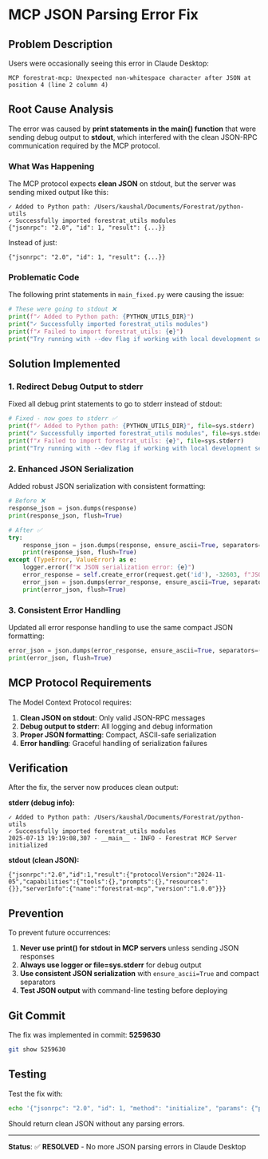 # MCP JSON Parsing Error Fix

## Problem Description

Users were occasionally seeing this error in Claude Desktop:

```
MCP forestrat-mcp: Unexpected non-whitespace character after JSON at position 4 (line 2 column 4)
```

## Root Cause Analysis

The error was caused by **print statements in the main() function** that were sending debug output to **stdout**, which interfered with the clean JSON-RPC communication required by the MCP protocol.

### What Was Happening

The MCP protocol expects **clean JSON** on stdout, but the server was sending mixed output like this:

```
✓ Added to Python path: /Users/kaushal/Documents/Forestrat/python-utils
✓ Successfully imported forestrat_utils modules
{"jsonrpc": "2.0", "id": 1, "result": {...}}
```

Instead of just:
```
{"jsonrpc": "2.0", "id": 1, "result": {...}}
```

### Problematic Code

The following print statements in `main_fixed.py` were causing the issue:

```python
# These were going to stdout ❌
print(f"✓ Added to Python path: {PYTHON_UTILS_DIR}")
print("✓ Successfully imported forestrat_utils modules")
print(f"✗ Failed to import forestrat_utils: {e}")
print("Try running with --dev flag if working with local development setup")
```

## Solution Implemented

### 1. Redirect Debug Output to stderr

Fixed all debug print statements to go to stderr instead of stdout:

```python
# Fixed - now goes to stderr ✅
print(f"✓ Added to Python path: {PYTHON_UTILS_DIR}", file=sys.stderr)
print("✓ Successfully imported forestrat_utils modules", file=sys.stderr)
print(f"✗ Failed to import forestrat_utils: {e}", file=sys.stderr)
print("Try running with --dev flag if working with local development setup", file=sys.stderr)
```

### 2. Enhanced JSON Serialization

Added robust JSON serialization with consistent formatting:

```python
# Before ❌
response_json = json.dumps(response)
print(response_json, flush=True)

# After ✅
try:
    response_json = json.dumps(response, ensure_ascii=True, separators=(',', ':'))
    print(response_json, flush=True)
except (TypeError, ValueError) as e:
    logger.error(f"❌ JSON serialization error: {e}")
    error_response = self.create_error(request.get('id'), -32603, f"JSON serialization error: {str(e)}")
    error_json = json.dumps(error_response, ensure_ascii=True, separators=(',', ':'))
    print(error_json, flush=True)
```

### 3. Consistent Error Handling

Updated all error response handling to use the same compact JSON formatting:

```python
error_json = json.dumps(error_response, ensure_ascii=True, separators=(',', ':'))
print(error_json, flush=True)
```

## MCP Protocol Requirements

The Model Context Protocol requires:

1. **Clean JSON on stdout**: Only valid JSON-RPC messages
2. **Debug output to stderr**: All logging and debug information
3. **Proper JSON formatting**: Compact, ASCII-safe serialization
4. **Error handling**: Graceful handling of serialization failures

## Verification

After the fix, the server now produces clean output:

**stderr (debug info):**
```
✓ Added to Python path: /Users/kaushal/Documents/Forestrat/python-utils
✓ Successfully imported forestrat_utils modules
2025-07-13 19:19:08,307 - __main__ - INFO - Forestrat MCP Server initialized
```

**stdout (clean JSON):**
```
{"jsonrpc":"2.0","id":1,"result":{"protocolVersion":"2024-11-05","capabilities":{"tools":{},"prompts":{},"resources":{}},"serverInfo":{"name":"forestrat-mcp","version":"1.0.0"}}}
```

## Prevention

To prevent future occurrences:

1. **Never use print() for stdout in MCP servers** unless sending JSON responses
2. **Always use logger or file=sys.stderr** for debug output
3. **Use consistent JSON serialization** with `ensure_ascii=True` and compact separators
4. **Test JSON output** with command-line testing before deploying

## Git Commit

The fix was implemented in commit: **5259630**

```bash
git show 5259630
```

## Testing

Test the fix with:

```bash
echo '{"jsonrpc": "2.0", "id": 1, "method": "initialize", "params": {"protocolVersion": "2024-11-05", "capabilities": {}, "clientInfo": {"name": "test", "version": "1.0"}}}' | python main_fixed.py --dev -d ../multi_exchange_data_lake.duckdb
```

Should return clean JSON without any parsing errors.

---

**Status**: ✅ **RESOLVED** - No more JSON parsing errors in Claude Desktop 